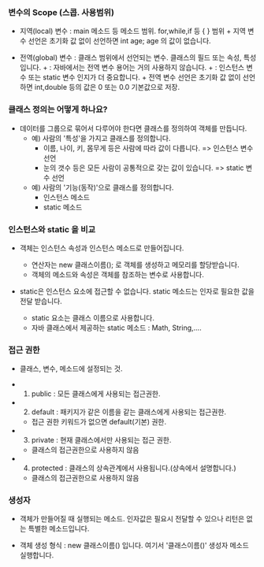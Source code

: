 
### 변수의 Scope (스콥. 사용범위)

- 지역(local) 변수 : main 메소드 등 메소드 범위. for,while,if 등 { } 범위 
      + 지역 변수 선언은 초기화 값 없이 선언하면 int age;  age 의 값이 없습니다.

- 전역(global) 변수 : 클래스 범위에서 선언되는 변수. 클래스의 필드 또는 속성, 특성 입니다.
      +    : 자바에서는 전역 변수 용어는 거의 사용하지 않습니다.
      +    : 인스턴스 변수 또는 static 변수 인지가 더 중요합니다.
      + 전역 변수 선언은 초기화 값 없이 선언하면 int,double 등의 값은 0 또는 0.0 기본값으로 저장.  


### 클래스 정의는 어떻게 하나요?

- 데이터를 그룹으로 묶어서 다루어야 한다면 클래스를 정의하여 객체를 만듭니다.
  + 예) 사람의 '특성'을 가지고 클래스를 정의합니다.
    + 이름, 나이, 키, 몸무게 등은 사람에 따라 값이 다릅니다. => 인스턴스 변수 선언
    + 눈의 갯수 등은 모든 사람이 공통적으로 갖는 값이 있습니다. => static 변수 선언
  + 예) 사람의 '기능(동작)'으로 클래스를 정의합니다.
    + 인스턴스 메소드
    + static 메소드


### 인스턴스와 static 을 비교

- 객체는 인스턴스 속성과 인스턴스 메소드로 만들어집니다.
    + 연산자는 new 클래스이름(); 로 객체를 생성하고 메모리를 할당받습니다.
    + 객체의 메소드와 속성은 객체를 참조하는 변수로 사용합니다.

- static은 인스턴스 요소에 접근할 수 없습니다. static 메소드는 인자로 필요한 값을 전달 받습니다.
    + static 요소는 클래스 이름으로 사용합니다.
    + 자바 클래스에서 제공하는 static 메소드 : Math, String,....

### 접근 권한
- 클래스, 변수, 메소드에 설정되는 것.

- 1. public    : 모든 클래스에게 사용되는 접근권한.

- 2. default   : 패키지가 같은 이름을 같는 클래스에게 사용되는 접근권한.
  + 접근 권한 키워드가 없으면 default(기본) 권한.

- 3. private  : 현재 클래스에서만  사용되는 접근 권한. 
  +  클래스의 접근권한으로 사용하지 않음

- 4. protected : 클래스의 상속관계에서 사용됩니다.(상속에서 설명합니다.)
  +  클래스의 접근권한으로 사용하지 않음


### 생성자

- 객체가 만들어질 때 실행되는 메소드. 인자값은 필요시 전달할 수 있으나 
리턴은 없는 특별한 메소드입니다.

- 객체 생성 형식 : new 클래스이름() 입니다. 여기서 '클래스이름()' 생성자 메소드
실행합니다.